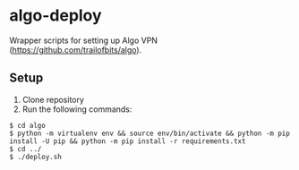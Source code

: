 # algo-deploy

Wrapper scripts for setting up Algo VPN (https://github.com/trailofbits/algo).

## Setup

1. Clone repository
2. Run the following commands:
```
$ cd algo
$ python -m virtualenv env && source env/bin/activate && python -m pip install -U pip && python -m pip install -r requirements.txt
$ cd ../
$ ./deploy.sh
```
